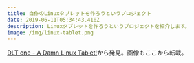 ```yaml
---
title: 自作のLinuxタブレットを作ろうというプロジェクト
date: 2019-06-11T05:34:43.410Z
description: Linuxタブレットを作ろうというプロジェクトを紹介します。
image: /img/linux-tablet.png
---
```

[DLT one - A Damn Linux Tablet!](https://hackaday.io/project/164845-dlt-one-a-damn-linux-tablet)から発見。画像もここから転載。
